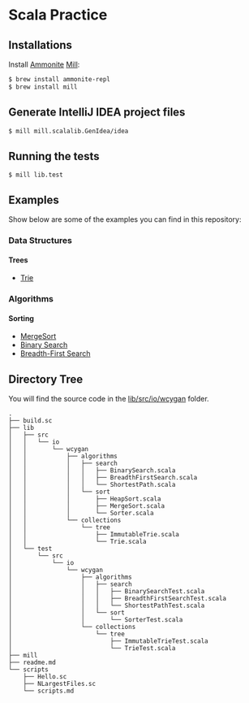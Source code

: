 # Scala Practice

## Installations

Install [Ammonite](http://ammonite.io/) [Mill](https://com-lihaoyi.github.io/mill/mill/Intro_to_Mill.html):

```bash
$ brew install ammonite-repl
$ brew install mill
```

## Generate IntelliJ IDEA project files

```bash
$ mill mill.scalalib.GenIdea/idea
```

## Running the tests

```
$ mill lib.test
```

## Examples

Show below are some of the examples you can find in this repository:

### Data Structures

#### Trees

- [Trie](lib/src/io/wcygan/collections/tree/Trie.scala)

### Algorithms

#### Sorting
- [MergeSort](lib/src/io/wcygan/algorithms/sort/MergeSort.scala)
- [Binary Search](lib/src/io/wcygan/algorithms/search/BinarySearch.scala)
- [Breadth-First Search](lib/src/io/wcygan/algorithms/search/BreadthFirstSearch.scala)

## Directory Tree

You will find the source code in the [lib/src/io/wcygan](lib/src/io/wcygan) folder.

```
.
├── build.sc
├── lib
│   ├── src
│   │   └── io
│   │       └── wcygan
│   │           ├── algorithms
│   │           │   ├── search
│   │           │   │   ├── BinarySearch.scala
│   │           │   │   ├── BreadthFirstSearch.scala
│   │           │   │   └── ShortestPath.scala
│   │           │   └── sort
│   │           │       ├── HeapSort.scala
│   │           │       ├── MergeSort.scala
│   │           │       └── Sorter.scala
│   │           └── collections
│   │               └── tree
│   │                   ├── ImmutableTrie.scala
│   │                   └── Trie.scala
│   └── test
│       └── src
│           └── io
│               └── wcygan
│                   ├── algorithms
│                   │   ├── search
│                   │   │   ├── BinarySearchTest.scala
│                   │   │   ├── BreadthFirstSearchTest.scala
│                   │   │   └── ShortestPathTest.scala
│                   │   └── sort
│                   │       └── SorterTest.scala
│                   └── collections
│                       └── tree
│                           ├── ImmutableTrieTest.scala
│                           └── TrieTest.scala
├── mill
├── readme.md
└── scripts
    ├── Hello.sc
    ├── NLargestFiles.sc
    └── scripts.md


```